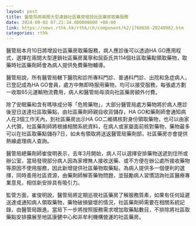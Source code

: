 ```yaml
---
layout: post
title: 醫管局將兩間大型連鎖社區藥房增設社區藥房取藥服務
date: 2024-09-02 07:21:34.000000000 +08:00
link: https://news.rthk.hk/rthk/ch/component/k2/1768656-20240902.htm
categories: rthk
---
```


醫管局本月10日將增設社區藥房取藥服務，病人應診後可以透過HA GO應用程式，選擇在兩間大型連鎖社區藥房萬寧和屈臣氏共114個社區取藥點領取藥物，取藥時社區藥劑師會為病人提供免費藥物輔導。

醫管局說，所有醫管局轄下醫院和診所專科門診、普通科門診、出院和急症病人，已登記成為HA GO會員，處方中無即時服用藥物，均可以接受服務，每張處方劃一收取65元運輸物流費用，病人和醫管局毋須向社區藥房額外付費。

除了安眠藥和含有嗎啡成分等「危險藥物」，大部分醫管局處方藥物將於病人應診後翌日送達社區取藥點，由社區藥劑師親自收貨儲存，HA GO和藥劑師會通知病人在3個工作天內，到社區藥房出示HA GO二維碼核對身份領取藥物，也可以由家人代領，社區藥劑師將根據相關系統資料，在病人或家屬面前核對藥物，藥物最多可以在社區取藥點儲存7日，如未有領取將送返醫管局藥劑部，社區藥房亦會提供熱線處理病人查詢。

醫管局總藥劑師崔俊明表示，去年3月開始，病人可以選擇安排藥物送遞到住所或辦公室，當局發現部分病人因為家裡無人接收送藥、或不方便在辦公處所接收藥物等原因不使用服務，因此新增提供社區藥物取藥點，為病人提供多一個便利的選擇，同時善用社區資源，由藥劑師解答藥物問題，並鼓勵病人習慣諮詢社區醫療專業意見，相信新安排具有吸引力。

監管方面，崔俊明說，醫管局將定期巡視社區藥房了解服務質素，如果有任何延遲送達或通知病人領取藥物，藥物破損變壞的情況，社區藥劑師需要在相關系統記錄，由醫管局跟進。當局下一步將按照服務需求增加取藥點數目，不排除將社區取藥點安排擴展至地區康健中心和非牟利機構營運的社區藥房。
